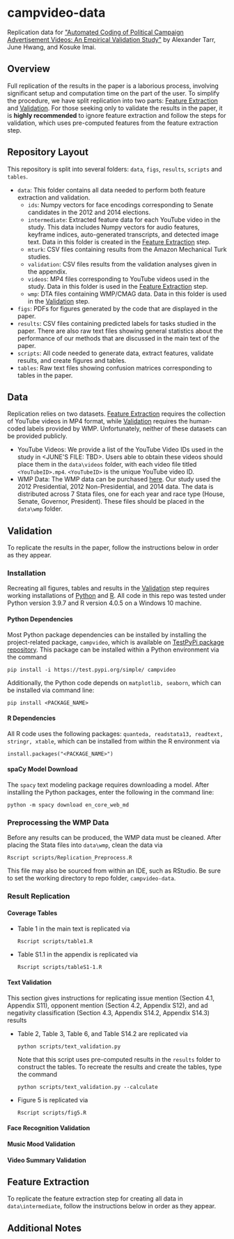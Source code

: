 # campvideo-data
Replication data for ["Automated Coding of Political Campaign Advertisement Videos: An Empirical Validation Study"]() by Alexander Tarr, June Hwang, and Kosuke Imai.

## Overview
Full replication of the results in the paper is a laborious process, involving significant setup and computation time on the part of the user. To simplify the procedure, we have split replication into two parts: [Feature Extraction](#Feature-Extraction) and [Validation](#Validation). For those seeking only to validate the results in the paper, it is **highly recommended** to ignore feature extraction and follow the steps for validation, which uses pre-computed features from the feature extraction step.

## Repository Layout
This repository is split into several folders: ``data``, ``figs``, ``results``, ``scripts`` and ``tables``.
- ``data``: This folder contains all data needed to perform both feature extraction and validation.
  * ``ids``: Numpy vectors for face encodings corresponding to Senate candidates in the 2012 and 2014 elections.
  * ``intermediate``: Extracted feature data for each YouTube video in the study. This data includes Numpy vectors for audio features, keyframe indices, auto-generated transcripts, and detected image text. Data in this folder is created in the [Feature Extraction](#Feature-Extraction) step.
  * ``mturk``: CSV files containing results from the Amazon Mechanical Turk studies.
  * ``validation``: CSV files results from the validation analyses given in the appendix.
  * ``videos``: MP4 files corresponding to YouTube videos used in the study. Data in this folder is used in the [Feature Extraction](#Feature-Extraction) step.
  * ``wmp``: DTA files containing WMP/CMAG data. Data in this folder is used in the [Validation](#Validation) step.
- ``figs``: PDFs for figures generated by the code that are displayed in the paper.
- ``results``: CSV files containing predicted labels for tasks studied in the paper. There are also raw text files showing general statistics about the performance of our methods that are discussed in the main text of the paper.
- ``scripts``: All code needed to generate data, extract features, validate results, and create figures and tables.
-  ``tables``: Raw text files showing confusion matrices corresponding to tables in the paper.

## Data
Replication relies on two datasets. [Feature Extraction](#Feature-Extraction) requires the collection of YouTube videos in MP4 format, while [Validation](#Validation) requires the human-coded labels provided by WMP. Unfortunately, neither of these datasets can be provided publicly.

- YouTube Videos: We provide a list of the YouTube Video IDs used in the study in <JUNE'S FILE: TBD>. Users able to obtain these videos should place them in the ``data\videos`` folder, with each video file titled ``<YouTubeID>.mp4``. ``<YouTubeID>`` is the unique YouTube video ID.
- WMP Data: The WMP data can be purchased [here](https://mediaproject.wesleyan.edu/dataaccess/). Our study used the 2012 Presidential, 2012 Non-Presidential, and 2014 data. The data is distributed across 7 Stata files, one for each year and race type (House, Senate, Governor, President). These files should be placed in the ``data\wmp`` folder.

## Validation
To replicate the results in the paper, follow the instructions below in order as they appear. 

### Installation
Recreating all figures, tables and results in the [Validation](#Validation) step requires working installations of [Python](https://www.python.org/downloads/) and [R](https://cran.r-project.org/src/base/R-4/). All code in this repo was tested under Python version 3.9.7 and R version 4.0.5 on a Windows 10 machine. 

#### Python Dependencies
Most Python package dependencies can be installed by installing the project-related package, ``campvideo``, which is available on [TestPyPi package repository](https://test.pypi.org/project/campvideo/). This package can be installed within a Python environment via the command

    pip install -i https://test.pypi.org/simple/ campvideo

Additionally, the Python code depends on ``matplotlib, seaborn``, which can be installed via command line:

    pip install <PACKAGE_NAME>
    
#### R Dependencies
All R code uses the following packages: ``quanteda, readstata13, readtext, stringr, xtable``, which can be installed from within the R environment via

    install.packages("<PACKAGE_NAME>")

#### spaCy Model Download
The ``spacy`` text modeling package requires downloading a model. After installing the Python packages, enter the following in the command line:

    python -m spacy download en_core_web_md
    
### Preprocessing the WMP Data
Before any results can be produced, the WMP data must be cleaned. After placing the Stata files into ``data\wmp``, clean the data via

    Rscript scripts/Replication_Preprocess.R
    
This file may also be sourced from within an IDE, such as RStudio. Be sure to set the working directory to repo folder, ``campvideo-data``.

### Result Replication

#### Coverage Tables
- Table 1 in the main text is replicated via

      Rscript scripts/table1.R

- Table S1.1 in the appendix is replicated via

      Rscript scripts/tableS1-1.R

#### Text Validation
This section gives instructions for replicating issue mention (Section 4.1, Appendix S11), opponent mention (Section 4.2, Appendix S12), and ad negativity classification (Section 4.3, Appendix S14.2, Appendix S14.3) results
- Table 2, Table 3, Table 6, and Table S14.2 are replicated via

      python scripts/text_validation.py
  
  Note that this script uses pre-computed results in the ``results`` folder to construct the tables. To recreate the results and create the tables, type the command
  
      python scripts/text_validation.py --calculate
      
- Figure 5 is replicated via

      Rscript scripts/fig5.R

#### Face Recognition Validation

#### Music Mood Validation

#### Video Summary Validation

## Feature Extraction
To replicate the feature extraction step for creating all data in ``data\intermediate``, follow the instructions below in order as they appear. 

## Additional Notes
